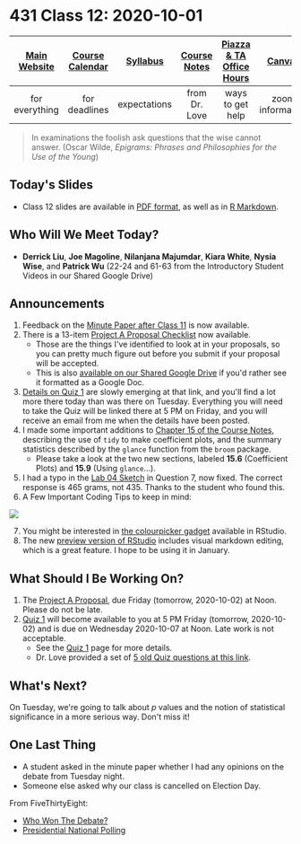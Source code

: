 # 431 Class 12: 2020-10-01

[Main Website](https://thomaselove.github.io/431/) | [Course Calendar](https://thomaselove.github.io/431/calendar.html) | [Syllabus](https://thomaselove.github.io/431-2020-syllabus/) | [Course Notes](https://thomaselove.github.io/431-notes/) | [Piazza & TA Office Hours](https://thomaselove.github.io/431/contact.html) | [Canvas](https://canvas.case.edu) | [Data and Code](https://thomaselove.github.io/431/data_index.html)
:-----------: | :--------------: | :----------: | :---------: | :-------------: | :-----------: | :------------:
for everything | for deadlines | expectations | from Dr. Love | ways to get help | zoom information | for downloads

> In examinations the foolish ask questions that the wise cannot answer. (Oscar Wilde, *Epigrams: Phrases and Philosophies for the Use of the Young*)

## Today's Slides

- Class 12 slides are available in [PDF format](https://github.com/THOMASELOVE/431-2020/blob/master/classes/class12/431_class-12-slides_2020.pdf), as well as in [R Markdown](https://github.com/THOMASELOVE/431-2020/blob/master/classes/class12/431_class-12-slides_2020.Rmd).

## Who Will We Meet Today?

- **Derrick Liu**, **Joe Magoline**, **Nilanjana Majumdar**, **Kiara White**, **Nysia Wise**, and **Patrick Wu**  (22-24 and 61-63 from the Introductory Student Videos in our Shared Google Drive)

## Announcements

1. Feedback on the [Minute Paper after Class 11](http://bit.ly/431-2020-min11-feedback) is now available.
2. There is a 13-item [Project A Proposal Checklist](https://thomaselove.github.io/431-2020-projectA/checklist.html) now available. 
    - Those are the things I've identified to look at in your proposals, so you can pretty much figure out before you submit if your proposal will be accepted.
    - This is also [available on our Shared Google Drive](http://bit.ly/431-2020-proposalA-checklist) if you'd rather see it formatted as a Google Doc.
3. [Details on Quiz 1](https://github.com/THOMASELOVE/431-2020/blob/master/quizzes/quiz1/quiz1.md) are slowly emerging at that link, and you'll find a lot more there today than was there on Tuesday. Everything you will need to take the Quiz will be linked there at 5 PM on Friday, and you will receive an email from me when the details have been posted.
4. I made some important additions to [Chapter 15 of the Course Notes](https://thomaselove.github.io/431-notes/dehydration-recovery-in-kids-a-small-study.html), describing the use of `tidy` to make coefficient plots, and the summary statistics described by the `glance` function from the `broom` package. 
    - Please take a look at the two new sections, labeled **15.6** (Coefficient Plots) and **15.9** (Using `glance`...).
5. I had a typo in the [Lab 04 Sketch](https://github.com/THOMASELOVE/431-2020/tree/master/labs/lab04) in Question 7, now fixed. The correct response is 465 grams, not 435. Thanks to the student who found this.
6. A Few Important Coding Tips to keep in mind:

![](https://github.com/THOMASELOVE/431-2020/blob/master/classes/class12/images/goodandbadRmd.png)

7. You might be interested in [the colourpicker gadget](https://deanattali.com/blog/colourpicker-ggmarginal-gadgets/) available in RStudio.
8. The new [preview version of RStudio](https://blog.rstudio.com/2020/09/30/rstudio-v1-4-preview-visual-markdown-editing/) includes visual markdown editing, which is a great feature. I hope to be using it in January.

## What Should I Be Working On?

1. The [Project A Proposal](https://thomaselove.github.io/431-2020-projectA/), due Friday (tomorrow, 2020-10-02) at Noon. Please do not be late.
2. [Quiz 1](https://github.com/THOMASELOVE/431-2020/blob/master/quizzes/quiz1/quiz1.md) will become available to you at 5 PM Friday (tomorrow, 2020-10-02) and is due on Wednesday 2020-10-07 at Noon. Late work is not acceptable.
    - See the [Quiz 1](https://github.com/THOMASELOVE/431-2020/blob/master/quizzes/quiz1/quiz1.md) page for more details.
    - Dr. Love provided a set of [5 old Quiz questions at this link](https://github.com/THOMASELOVE/431-2020/blob/master/quizzes/old_questions/README.md).

## What's Next?

On Tuesday, we're going to talk about *p* values and the notion of statistical significance in a more serious way. Don't miss it!

## One Last Thing

- A student asked in the minute paper whether I had any opinions on the debate from Tuesday night.
- Someone else asked why our class is cancelled on Election Day.

From FiveThirtyEight: 
- [Who Won The Debate?](https://projects.fivethirtyeight.com/trump-biden-debate-poll/) 
- [Presidential National Polling](https://projects.fivethirtyeight.com/polls/president-general/national/)

